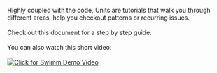 Highly coupled with the code, Units are tutorials that walk you through different areas, help you checkout patterns or recurring issues.
</br></br>
Check out this document for a step by step guide.
</br></br>
You can also watch this short video:
</br></br>
[![Click for Swimm Demo Video](https://github.com/swimmio/public/blob/master/screenshots/Demo.png?raw=true)](https://youtu.be/LLDD7SK0gpg)
